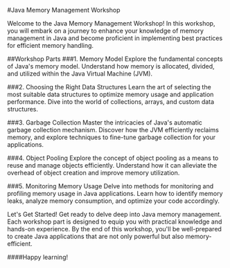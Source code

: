 #Java Memory Management Workshop

Welcome to the Java Memory Management Workshop! In this workshop, you will embark on a journey to enhance your knowledge of memory management in Java and become proficient in implementing best practices for efficient memory handling.

##Workshop Parts
###1. Memory Model
Explore the fundamental concepts of Java's memory model. Understand how memory is allocated, divided, and utilized within the Java Virtual Machine (JVM).

###2. Choosing the Right Data Structures
Learn the art of selecting the most suitable data structures to optimize memory usage and application performance. Dive into the world of collections, arrays, and custom data structures.

###3. Garbage Collection
Master the intricacies of Java's automatic garbage collection mechanism. Discover how the JVM efficiently reclaims memory, and explore techniques to fine-tune garbage collection for your applications.

###4. Object Pooling
Explore the concept of object pooling as a means to reuse and manage objects efficiently. Understand how it can alleviate the overhead of object creation and improve memory utilization.

###5. Monitoring Memory Usage
Delve into methods for monitoring and profiling memory usage in Java applications. Learn how to identify memory leaks, analyze memory consumption, and optimize your code accordingly.

Let's Get Started!
Get ready to delve deep into Java memory management. Each workshop part is designed to equip you with practical knowledge and hands-on experience. By the end of this workshop, you'll be well-prepared to create Java applications that are not only powerful but also memory-efficient.

####Happy learning!
